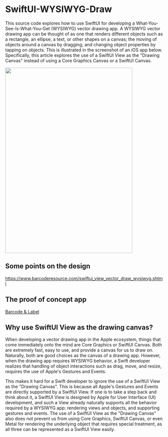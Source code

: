 # SwiftUI-WYSIWYG-Draw

This source code explores how to use SwiftUI for developing a What-You-See-Is-What-You-Get (WYSIWYG) vector drawing app. A WYSIWYG vector drawing app can be thought of as one that renders different objects such as a rectangle, an ellipse, a text, or other shapes on a canvas; 
the moving of objects around a canvas by dragging; and changing object properties by tapping on objects. 
This is illustrated in the screenshot of an iOS app below. 
Specifically, this article explores the use of a SwiftUI View as the "Drawing Canvas" instead of using a Core Graphics Canvas or a SwiftUI Canvas.

<img src="https://www.barcoderesource.com/iosimages/WYSIWYG_SwiftUI.png" width="405" height="590">

## Some points on the design
<a href=https://www.barcoderesource.com/swiftui_view_vector_draw_wysiwyg.shtml>https://www.barcoderesource.com/swiftui_view_vector_draw_wysiwyg.shtml</a>

## The proof of concept app
<a href=https://apps.apple.com/us/app/barcode-label/id1620797490>Barcode & Label</a>

## Why use SwiftUI View as the drawing canvas?

When developing a vector drawing app in the Apple ecosystem, things that come immediately onto the mind are Core Graphics or SwiftUI Canvas. Both are extremely fast, easy to use, and provide a canvas for us to draw on. Naturally, both are good choices as the canvas of a drawing app. However, when the drawing app requires WYSIWYG behavior, a Swift developer realizes that handling of object interactions such as drag, move, and resize, requires the use of Apple's Gestures and Events.

This makes it hard for a Swift developer to ignore the use of a SwiftUI View as the "Drawing Canvas". This is because all Apple's Gestures and Events are directly supported by a SwiftUI View. If one is to take a step back and think about it, a SwiftUI View is designed by Apple for User Interface (UI) development, and such a View already naturally supports all the behavior required by a WYSIWYG app: rendering views and objects, and supporting gestures and events. The use of a SwiftUI View as the "Drawing Canvas" also does not prevent us from using Core Graphics, SwiftUI Canvas, or even Metal for rendering the underlying object that requires special treatment, as all three can be represented as a SwiftUI View easily.
